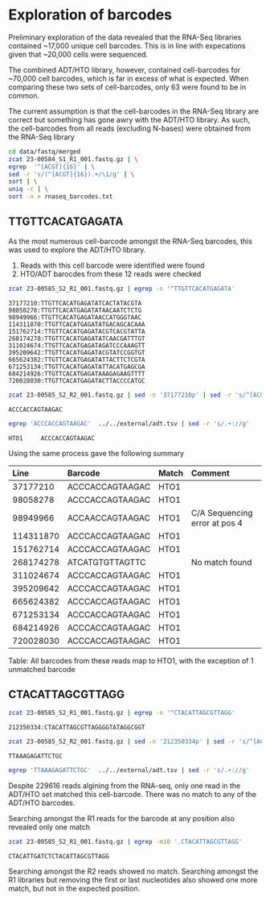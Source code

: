 # Exploration of barcodes

Preliminary exploration of the data revealed that the RNA-Seq libraries contained ~17,000 unique cell barcodes.
This is in line with expecations given that ~20,000 cells were sequenced.

The combined ADT/HTO library, however, contained cell-barcodes for ~70,000 cell barcodes, which is far in excess of what is expected.
When comparing these two sets of cell-barcodes, only 63 were found to be in common.

The current assumption is that the cell-barcodes in the RNA-Seq library are correct but something has gone awry with the ADT/HTO library.
As such, the cell-barcodes from all reads (excluding N-bases) were obtained from the RNA-Seq library

```bash
cd data/fastq/merged
zcat 23-00584_S1_R1_001.fastq.gz | \
egrep  '^[ACGT]{16}' | \
sed -r 's/(^[ACGT]{16}).+/\1/g' | \
sort | \
uniq -c | \
sort -n > rnaseq_barcodes.txt
```

## TTGTTCACATGAGATA

As the most numerous cell-barcode amongst the RNA-Seq barcodes, this was used to explore the ADT/HTO library.

1. Reads with this cell barcode were identified were found
2. HTO/ADT barocdes from these 12 reads were checked

```bash
zcat 23-00585_S2_R1_001.fastq.gz | egrep -n '^TTGTTCACATGAGATA'
```

	37177210:TTGTTCACATGAGATATCACTATACGTA
	98058278:TTGTTCACATGAGATATAACAATCTCTG
	98949966:TTGTTCACATGAGATAACCATGGGTAAC
	114311870:TTGTTCACATGAGATATGACAGCACAAA
	151762714:TTGTTCACATGAGATACGTCACGTATTA
	268174278:TTGTTCACATGAGATATCAACGATTTGT
	311024674:TTGTTCACATGAGATAGATCCCAAAGTT
	395209642:TTGTTCACATGAGATACGTATCCGGTGT
	665624382:TTGTTCACATGAGATATTACTTCTCGTA
	671253134:TTGTTCACATGAGATATTACATGAGCGA
	684214926:TTGTTCACATGAGATAAAGAGAAGTTTT
	720028030:TTGTTCACATGAGATACTTACCCCATGC


```bash
zcat 23-00585_S2_R2_001.fastq.gz | sed -n '37177210p' | sed -r 's/^[ACGTN]{10}(.{15}).*/\1/g'
```

	ACCCACCAGTAAGAC

```bash
egrep 'ACCCACCAGTAAGAC'  ../../external/adt.tsv | sed -r 's/.+://g'
```

	HTO1     ACCCACCAGTAAGAC


Using the same process gave the following summary

| Line | Barcode | Match | Comment |
|:---- |:------- |:----- |:------- |
| 37177210   | ACCCACCAGTAAGAC | HTO1 | |
| 98058278   | ACCCACCAGTAAGAC | HTO1 | |
| 98949966   | ACCAACCAGTAAGAC | HTO1 | C/A Sequencing error at pos 4 |
| 114311870  | ACCCACCAGTAAGAC | HTO1 | |
| 151762714  | ACCCACCAGTAAGAC | HTO1 | |
| 268174278  | ATCATGTGTTAGTTC |      | No match found |
| 311024674  | ACCCACCAGTAAGAC | HTO1 | |
| 395209642  | ACCCACCAGTAAGAC | HTO1 | |
| 665624382  | ACCCACCAGTAAGAC | HTO1 | |
| 671253134  | ACCCACCAGTAAGAC | HTO1 | |
| 684214926  | ACCCACCAGTAAGAC | HTO1 | |
| 720028030  | ACCCACCAGTAAGAC | HTO1 | |

Table: All barcodes from these reads map to HTO1, with the exception of 1 unmatched barcode

## CTACATTAGCGTTAGG

```bash
zcat 23-00585_S2_R1_001.fastq.gz | egrep -n '^CTACATTAGCGTTAGG'
```

	212350334:CTACATTAGCGTTAGGGGTATAGGCGGT

```bash
zcat 23-00585_S2_R2_001.fastq.gz | sed -n '212350334p' | sed -r 's/^[ACGTN]{10}(.{15}).*/\1/g'
```

	TTAAAGAGATTCTGC


```bash
egrep 'TTAAAGAGATTCTGC'  ../../external/adt.tsv | sed -r 's/.+://g'
```

Despite 229616 reads algining from the RNA-seq, only one read in the ADT/HTO set matched this cell-barcode.
There was no match to any of the ADT/HTO barcodes.

Searching amongst the R1 reads for the barcode at any position also revealed only one match 

```bash
zcat 23-00585_S2_R1_001.fastq.gz | egrep -m10 '.CTACATTAGCGTTAGG'
```

	CTACATTGATCTCTACATTAGCGTTAGG

Searching amongst the R2 reads showed no match.
Searching amongst the R1 libraries but removing the first or last nucleotides also showed one more match, but not in the expected position.
